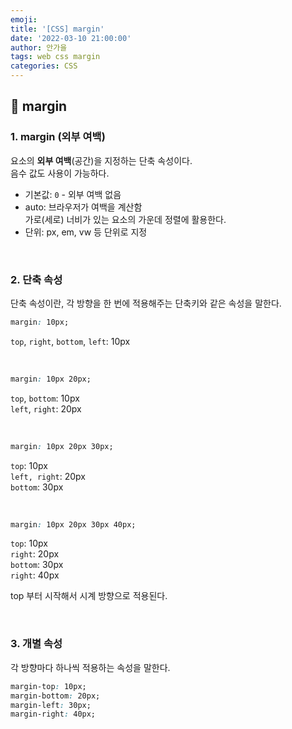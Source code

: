 ```yaml
---
emoji:
title: '[CSS] margin'
date: '2022-03-10 21:00:00'
author: 안가을
tags: web css margin
categories: CSS
---
```


## 💙 margin

### 1. margin (외부 여백)

요소의 **외부 여백**(공간)을 지정하는 단축 속성이다.<br />
음수 값도 사용이 가능하다.

- 기본값: `0` - 외부 여백 없음
- auto: 브라우저가 여백을 계산함<br />
  가로(세로) 너비가 있는 요소의 가운데 정렬에 활용한다.
- 단위: px, em, vw 등 단위로 지정

<br />

### 2. 단축 속성

단축 속성이란, 각 방향을 한 번에 적용해주는 단축키와 같은 속성을 말한다.

```css
margin: 10px;
```

`top`, `right`, `bottom`, `left`: 10px

<br />

```css
margin: 10px 20px;
```

`top`, `bottom`: 10px<br />
`left`, `right`: 20px

<br />

```css
margin: 10px 20px 30px;
```

`top`: 10px<br />
`left, right`: 20px<br />
`bottom`: 30px

<br />

```css
margin: 10px 20px 30px 40px;
```

`top`: 10px<br />
`right`: 20px<br />
`bottom`: 30px<br />
`right`: 40px

top 부터 시작해서 시계 방향으로 적용된다.

<br />

### 3. 개별 속성

각 방향마다 하나씩 적용하는 속성을 말한다.

```css
margin-top: 10px;
margin-bottom: 20px;
margin-left: 30px;
margin-right: 40px;
```

<br />

```toc

```
